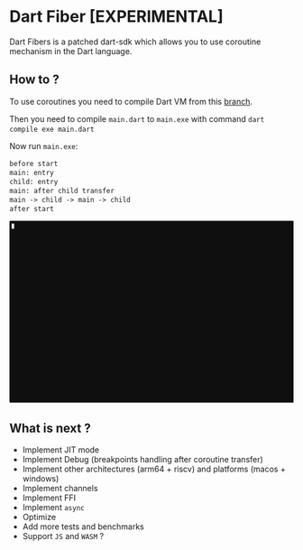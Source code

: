 # Dart Fiber [EXPERIMENTAL]

Dart Fibers is a patched dart-sdk which allows you to use coroutine mechanism in the Dart language. 

## How to ?

To use coroutines you need to compile Dart VM from this [branch](https://github.com/antonbashir/dart/pull/3).

Then you need to compile `main.dart` to `main.exe` with command `dart compile exe main.dart` 

Now run `main.exe`:

```
before start
main: entry
child: entry
main: after child transfer
main -> child -> main -> child
after start
```

![](fibers.gif)

## What is next ?

* Implement JIT mode
* Implement Debug (breakpoints handling after coroutine transfer)
* Implement other architectures (arm64 + riscv) and platforms (macos + windows)
* Implement channels
* Implement FFI
* Implement `async`
* Optimize
* Add more tests and benchmarks
* Support `JS` and `WASM` ?

